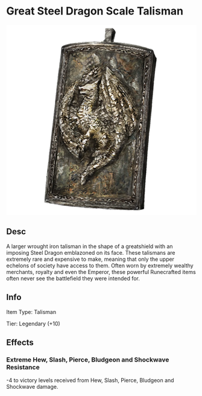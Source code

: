 # Great Steel Dragon Scale Talisman

![Copyrighted Image](GreatSteelDragonScaleTalisman.png)

## Desc

A larger wrought iron talisman in the shape of a greatshield with an imposing Steel Dragon emblazoned on its face. These talismans are extremely rare and expensive to make, meaning that only the upper echelons of society have access to them. Often worn by extremely wealthy merchants, royalty and even the Emperor, these powerful Runecrafted items often never see the battlefield they were intended for.

## Info

Item Type: Talisman

Tier: Legendary (+10)

## Effects

### Extreme Hew, Slash, Pierce, Bludgeon and Shockwave Resistance

-4 to victory levels received from Hew, Slash, Pierce, Bludgeon and Shockwave damage.

